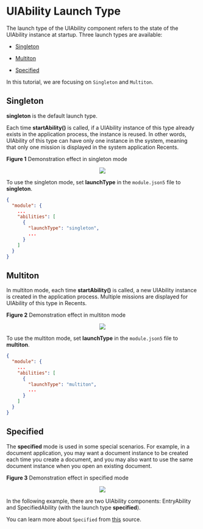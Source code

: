# UIAbility Launch Type


The launch type of the UIAbility component refers to the state of the UIAbility instance at startup. Three launch types are available:

- [Singleton](#singleton)

- [Multiton](#multiton)

- [Specified](#specified)

In this tutorial, we are focusing on `Singleton` and `Multiton`.

## Singleton

**singleton** is the default launch type.

Each time **startAbility()** is called, if a UIAbility instance of this type already exists in the application process, the instance is reused. In other words, UIAbility of this type can have only one instance in the system, meaning that only one mission is displayed in the system application Recents.

**Figure 1** Demonstration effect in singleton mode

<div style="text-align:center">
    <img src='../images/v2.gif'>
</div>

To use the singleton mode, set **launchType** in the `module.json5` file to **singleton**.

```json
{
  "module": {
    ...
    "abilities": [
      {
        "launchType": "singleton",
        ...
      }
    ]
  }
}
```


## Multiton

In multiton mode, each time **startAbility()** is called, a new UIAbility instance is created in the application process. Multiple missions are displayed for UIAbility of this type in Recents.  

**Figure 2** Demonstration effect in multiton mode

<div style="text-align:center">
    <img src='../images/v3.gif'>
</div>

To use the multiton mode, set **launchType** in the `module.json5` file to **multiton**.

```json
{
  "module": {
    ...
    "abilities": [
      {
        "launchType": "multiton",
        ...
      }
    ]
  }
}
```

## Specified

The **specified** mode is used in some special scenarios. For example, in a document application, you may want a document instance to be created each time you create a document, and you may also want to use the same document instance when you open an existing document.

**Figure 3** Demonstration effect in specified mode

<div style="text-align:center">
    <img src='../images/v4.gif'>
</div> 

In the following example, there are two UIAbility components: EntryAbility and SpecifiedAbility (with the launch type **specified**). 

You can learn more about `Specified` from [this](https://github.com/eclipse-oniro-mirrors/docs/blob/OpenHarmony-4.1-Release/en/application-dev/application-models/uiability-launch-type.md#singleton) source.